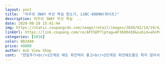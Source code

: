 ```yaml
---
layout: post 
title:  "라우쉬 3WAY 무선 욕실 청소기, LSBC-6000W(화이트)" 
description: 라우쉬 3WAY 무선 욕실  ..
date: 2020-08-28 15:41:44 
img: https://static.coupangcdn.com/image/retail/images/2020/02/14/19/4/370ef1c0-174f-4669-9348-b6f953f74557.jpg 
linkUrl: https://link.coupang.com/re/AFFSDP?lptag=AF3600438&subid=ahnPublicAsk&pageKey=1292290036&itemId=2303549570&vendorItemId=70300440803&traceid=V0-113-a9c18033088028fd 
categories: [1016] 
color: BD24A9 
price: 49800 
author: Ask View Shop 
cont:  "한달후기<br/>1단계로 해도 회전력이 좋고<br/>2단계로 회전해도물도 튀지 않아서<br/>3가지로 구분되어있는데<br/>■1시간 40분 으로 길게 사용가능합니다<br/>■가장 중요한 방수력은 waterproof로<br/>■각도 조절 3단계로 됩니다<br/>■간단하게 조립 됩니다<br/>■솔이 3 가지로 활용도 좋습니다<br/>■연장봉이 있어서 천장도 충분히 닦을수있습니다<br/>■회전력  2단계로 매우 좋습니다<br/>ㅎㅎㅎ<br/>가격 ; 49.<br/>800원<br/>가격적인 면에서 ,또 리뷰등을 꼼꼼시 살펴보고<br/>각도 가 3단계로 조절되어서<br/>강력 추천합니다♡<br/>거의 비슷하기도 하고 해서입니다<br/>게속되는 장마로 베란다가 엉망이 되었습니다<br/>곰팡이 세제 뿌리신 다음  좀불린뒤<br/>곰팡이가 어느정도 된거냐에 따라 다르겠지만<br/>구매가 49800원<br/>구석 구석 갖다대고 살짝 눌러주기만해도<br/>구석진 부분은 뾰족한 구석용<br/>굿굿굿<br/>굿굿굿 입니다<br/>그래도 속도가 2단계로 조절되니 조절해서 쓰시면 되요<br/>그래도 솔로 문지르는거에 비하면<br/>그래서 신랑이 배한다 청소한다기에<br/>그래서 이번에 큰 맘먹고 욕실 청소기를 구입하게 되었습니다<br/>그런데  구입하고<br/>그런데 화장실 청소기 만나서<br/>그렇다고 부드러워서 청소가 안되고 그런건 아닙니다.<br/><br/>그렇다고 아주 힘이 안들어가는건 아닙니다.<br/><br/>그렇지만 이 제품을 선택하기 정말 잘했다고 생각 합니다<br/>급 칭찬하더라구요<br/>꼭 충전후  청소하세요.<br/><br/>남편시켜야겠어요<br/>낭패가 생기는 것이<br/>넙적한건 바닥과 벽용.<br/><br/>늘 핀잔주는데 왠일로 특급칭찬을 받았습니다<br/>더욱 잘 닦입니다<br/>돈이 아깝지 않고 잘 구매한 제품입니다<br/>두세트로 사용합니다<br/>둥글둥글한건  세면대용으로 사용하기 좋습니다.<br/><br/>땀 뻘뻘 흘리지 않아도되고<br/>리얼<br/>막상써보니 베란다 바닥 물청소할때 써도 좋을거 같아요^^<br/>많은 사람들이 욕실 청소기가 있는 줄도<br/>매우 편리하게 사용할수 있습니다<br/>먼저 배송은 파손없이 아주 깔끔하게 도착했습니다.<br/><br/>몇일에 결려 네이버에서도 찾고쿠팡서 찾아서<br/>모르고 있다는 것을 이번에  알게 되었습니다<br/>모르고 잘못사면  회전이 멈추면<br/>물이 들어가지 않게 안전하게 되어있습니다.<br/><br/>뭐 주방청소에 부적합하면 나중에 솔 닳으면 그때 쓰려구요<br/>바닥 빡빡 솔질하는 타입인데 이건 그냥 쓱쓱 솔질하는 느낌  회전하면서 물기같은게 옆으로 튀어요 그렇게 심하게 튀는건 아니지만 안 튈순 없죠^^<br/>바닥브러쉬가 조금더 빳빳했으면<br/>바닥의 구석진 부분을 청소 할때  약간 찝찝해서<br/>베란다 청소까지 가능합니다<br/>벽이나 바닥은 넓적한 바닥용<br/>벽이나 유리벽을 닦을때는<br/>벽쪽에서 회전할때 솔이 벽에<br/>벽청소는 길다란 연장봉을 떼고하시면 편합니다.<br/><br/>변기는같이 쓰기 찜찜하니 변기솔로 따로합니다.<br/><br/>부딪치지 않고<br/>브러쉬 윗부분에 꺾을수 있는 관절이있는데<br/>브러쉬가 3종이 있어 교대로 사용할수있습니다.<br/><br/>뾰족한건 구석용.<br/><br/>사나마나하고 다시 다른 제품을 사야 하는<br/>사실 사고도 걱정을 이만 저만<br/>사실 사기전에 는 비싼 제품을 살까도 많이 고민 했습니다<br/>사실 알고 보니<br/>사실 후기에 보면 잴 중요한것이<br/>사실로<br/>사용할수 있기 때문에 매우 편이합니다<br/>사진으로 봤을때 솔은 빳빳해보였는데 실제론 적당히 부드러워요<br/>서서 조종만 해주면되니 너무 편합니다.<br/><br/>손목아픈데  앉아서 솔질 안해도되고.<br/><br/>손목이 아파 화장실 구석구석 솔로 문지르기힘들어서<br/>솔 세트를 한세트 더사서<br/>솔만 3종을 따로도 팔더라구요 9900원 무배<br/>솔을 3단계로 구부려 쓸수 있어서 벽면이랑 변기뒷면 바닥까지 직접 솔질하는 것보단 시간도 단축되고 손 안닿는 부분까지 청소가 되서 좋긴 한대 100프로 만족하는 극적인 효과는 없는거 같아요<br/>솔이 구석용 ,바닥용,둥근모양 으로 구분되어있습니다<br/>솔이 회전 될때 누루면 회전이 멈춘다는 의견이<br/>싶기도 합니다.<br/><br/>써보고 놀랐어요<br/>아들이 다 해주더라구요<br/>아마도 감전때문인듯 합니다.<br/><br/>아주 편리하다고<br/>안하려고 요리저리 미루고<br/>앉아서 솔로 문지르면 힘들어가서 팔아프고  덥고<br/>어떤 분이 솔따로 구매하셔서 주방청소 하신단 말에 저도 따라 구매해봤어요<br/>어떤제품을 사야하나 고민고민 을 몇일 <br/>언제나 파워있는 회전력은 걱정하지 않고<br/>엄청 빳빳한 솔만 써와서 거기에 익숙해졌습니다.<br/><br/>여자가 뭐 하나 사면 남자들은 뭐 이런거를 샀냐고<br/>연장봉까지 해서 조립했을때 좀 약한 느낌이었는데<br/>연장봉없이 짧게도 사용가능합니다<br/>연장봉없이 짧게해서 닦으면<br/>예전에 남편에게 화장실 청소기 사준다니 거절했었는데<br/>오래 묵은거 아니면 금방 처리 가능합니다.<br/><br/>오자마자 힘을주어 눌러 청소를 해보았습니다<br/>와우!!!!!<br/>완충시 1시간 40분 청소가능이라고하나<br/>완충하고 주방과 욕실한군데 청소 했는데 시간 충분합니다<br/>욕실청소 거즈아<br/>욕실청소기를 사용하는분들도계시지만<br/>욕실청소는 학창시절 화장실청소로 벌 받는 느낌이고<br/>욕조나 세면기는 둥근 모양<br/>우선 충전하고 쓰셔야해요 꽂으면 깜빡깜빡하는데 완충되면 그냥 파란불이 계속 켜져 있어요<br/>유리창,바닥, 구분해서 닦을수 있어 좋습니다<br/>이 제품을 선택했습니다<br/>이 청소기를 주니<br/>이런 여러가지 좋은 장점으로 적극추천합니적극추천합니다<br/>이렇게 구분 해서 사용하면 좋습니다<br/>이렇게 덥고 습할땐  내가 왜 이러고 있어야하나<br/>이렇게 편리하게 화장실 뿐아니라<br/>이정도면 사실 화장실 청소 는 거뜬히 하게 됩니다<br/>자꾸 손이 딸려갔는데<br/>잘 돌아가면 청소가 됩니다<br/>장비의 힘을 빌리려고 구입했습니다.<br/><br/>저는 변기는 뾱족하고 작은 모양의 것으로<br/>저희집 화장실이 작은관계로 테스트해보지 못했습니다.<br/><br/>정말 많아서<br/>정말 잘됩니다<br/>정말<br/>제가 문지르는거보다 더 깨끗합니다ㅋ<br/>제가 쿠팡을 한 지 몇년 되었지만<br/>제일 걱정이었습니다<br/>제품이 있는데 그중에서<br/>조금더 삶의 질이 오른것 같습니다.<br/><br/>조금이라도 벗어나고싶은분들께 추천합니다.<br/><br/>조립이랄것도 없이 그냥 끼우기만하면 끝입니다.<br/><br/>좋겠다는 생각도 듭니다.<br/><br/>지금은 제가 필요해서 구입했습니다.<br/><br/>짜증이 많이납니다.<br/><br/>참고로 타사에서 똑같은 제품 이름만 조금 바꿔 몇만원 더 받는거 같더라구요<br/>천국입니다.<br/><br/>청소기 돌리면 잘됩니다.<br/><br/>청소기 하나만으론 불가합니다.<br/><br/>청소기를 돌릴수 없는 것이 되어서<br/>청소기에 힘을 살짝 주고 잡아야합니다.<br/><br/>청소하려면 약간의 힘을 바닥으로 가해야<br/>최고 90도까지 꺾여 벽청소 하기도 편합니다.<br/><br/>충전기 구멍에도 실리콘 재질같은걸로 두껑이 있어<br/>충전중일때는 전원이 켜지지 않으니<br/>충전하면서 청소는 불가합니다.<br/><br/>충전해서 사용하면 되기때문에<br/>친구추천으로 구매하게 됐어요<br/>특히 매우 중요한점은<br/>특히 화장실청소는 이제 편리하니<br/>팔도 안아프고<br/>하기 때문에  차츰 적응하게 됩니다<br/>하나하나 끼우면 딱 하는 소리가 나면 끼워집니다<br/>한것이 아니었습니다  ㅎㅎㅎ<br/>한달에 한두번 하시는 덕분에  구매했습니다.<br/><br/>한샘,워터루핀, 라우쉬등등 수많은<br/>허리구부리지 않고 쓱쓱 닦으니 넘 편리하다고<br/>헤드,연장봉, 솔<br/>화장실 청소 지옥에서<br/>화장실 청소 힘든분들께<br/>화장실 청소는 남편 담당인데<br/>화장실이 찌들고 곰팡이가 심하다면<br/>회전력이 2 단계로 되어있는데<br/>회전식이라 그런가 여자긴 하지만 힘은 남 못지 않게 좋은데 잡고 있기 좀 힘든(?)느낌 그냥 살짝 휘청^^<br/>회전이 되면 처음엔 힘 조절이 않되어서<br/>힘들어서 젤 하기 싫은 주부의 일중 하나이다<br/>힘을 얼만큼 주면 회전이 멈추는 것인가도<br/>힘주어도 멈추지 않고 잘 돌아갑니다<br/>" 
---
```

